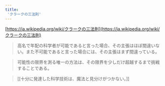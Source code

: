 ```yaml
---
title:
 'クラークの三法則'
---
```


[https://ja.wikipedia.org/wiki/クラークの三法則](https://ja.wikipedia.org/wiki/クラークの三法則)
> 高名で年配の科学者が可能であると言った場合、その主張はほぼ間違いない。また不可能であると言った場合には、その主張はまず間違っている。

>  可能性の限界を測る唯一の方法は、その限界を少しだけ超越するまで挑戦することである。

>  [[十分に発達した科学技術は、魔法と見分けがつかない。]]
